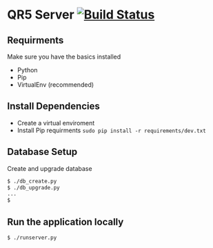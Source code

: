 # QR5 Server [![Build Status](https://travis-ci.org/mbasanta/QR5Server.svg)](https://travis-ci.org/mbasanta/QR5Server)

## Requirments

Make sure you have the basics installed

- Python
- Pip
- VirtualEnv (recommended)

## Install Dependencies

- Create a virtual enviroment
- Install Pip requirments `sudo pip install -r requirements/dev.txt`

## Database Setup

Create and upgrade database

```bash
$ ./db_create.py
$ ./db_upgrade.py
...
$
```

## Run the application locally

```bash
$ ./runserver.py
```

